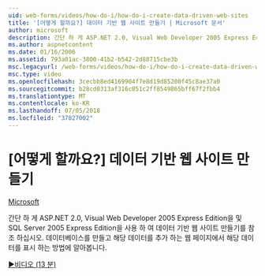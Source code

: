 ```yaml
---
uid: web-forms/videos/how-do-i/how-do-i-create-data-driven-web-sites
title: '[어떻게 할까요?] 데이터 기반 웹 사이트 만들기 | Microsoft 문서'
author: microsoft
description: 간단 하 게 ASP.NET 2.0, Visual Web Developer 2005 Express Edition을 및 SQL Server 2005 Express Edition을 사용 하 여 데이터 기반 웹 사이트 만들기를 참조 하십시오. 알아보기...
ms.author: aspnetcontent
ms.date: 01/16/2006
ms.assetid: 793a01ac-3800-41b2-b542-2d88715cbe3b
msc.legacyurl: /web-forms/videos/how-do-i/how-do-i-create-data-driven-web-sites
msc.type: video
ms.openlocfilehash: 3cecbb8ed4169904f7e8d19d85200f45c8ae37a0
ms.sourcegitcommit: b28cd0313af316c051c2ff8549865bff67f2fbb4
ms.translationtype: MT
ms.contentlocale: ko-KR
ms.lasthandoff: 07/05/2018
ms.locfileid: "37827002"
---
```

<a name="how-do-i-create-data-driven-web-sites"></a>[어떻게 할까요?] 데이터 기반 웹 사이트 만들기
====================
[Microsoft](https://github.com/microsoft)

간단 하 게 ASP.NET 2.0, Visual Web Developer 2005 Express Edition을 및 SQL Server 2005 Express Edition을 사용 하 여 데이터 기반 웹 사이트 만들기를 참조 하십시오. 데이터베이스를 만들고 해당 데이터를 추가 하는 웹 페이지에서 해당 데이터를 표시 하는 방법에 알아봅니다.

[&#9654;비디오 (13 분)](https://channel9.msdn.com/Blogs/ASP-NET-Site-Videos/how-do-i-create-data-driven-web-sites)
